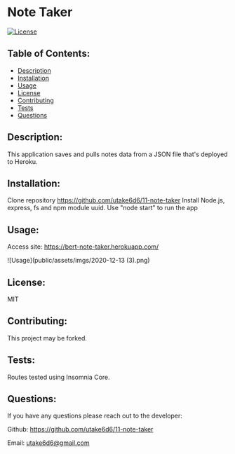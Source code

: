 # Note Taker

[![License](https://img.shields.io/badge/License-MIT-blue.svg)](https://lbesson.mit-license.org/)

## Table of Contents:

- [Description](#description)
- [Installation](#installation)
- [Usage](#usage)
- [License](#license)
- [Contributing](#contributing)
- [Tests](#tests)
- [Questions](#questions)

## Description:

This application saves and pulls notes data from a JSON file that's deployed to Heroku.

## Installation:

Clone repository https://github.com/utake6d6/11-note-taker
Install Node.js, express, fs and npm module uuid.
Use "node start" to run the app

## Usage:

Access site: https://bert-note-taker.herokuapp.com/

![Usage](public/assets/imgs/2020-12-13 (3).png)

## License:

MIT

## Contributing:

This project may be forked.

## Tests:

Routes tested using Insomnia Core.

## Questions:

If you have any questions please reach out to the developer:

Github: <https://github.com/utake6d6/11-note-taker>

Email: <utake6d6@gmail.com>

<!-- AS A small business owner
I WANT to be able to write and save notes
SO THAT I can organize my thoughts and keep track of tasks I need to complete -->

<!-- GIVEN a note-taking application
WHEN I open the Note Taker
THEN I am presented with a landing page with a link to a notes page
WHEN I click on the link to the notes page
THEN I am presented with a page with existing notes listed in the left-hand column, plus empty fields to enter a new note title and the note’s text in the right-hand column
WHEN I enter a new note title and the note’s text
THEN a Save icon appears in the navigation at the top of the page
WHEN I click on the Save icon
THEN the new note I have entered is saved and appears in the left-hand column with the other existing notes
WHEN I click on an existing note in the list in the left-hand column
THEN that note appears in the right-hand column
WHEN I click on the Write icon in the navigation at the top of the page
THEN I am presented with empty fields to enter a new note title and the note’s text in the right-hand column -->

<!-- The application should have a db.json file on the back end that will be used to store and retrieve notes using the fs module. -->

<!-- The following HTML routes should be created:

GET /notes - should return the notes.html file.

GET * - should return the index.html file. -->

<!-- The following API routes should be created:

GET /api/notes - should read the db.json file and return all saved notes as JSON.

POST /api/notes - should receive a new note to save on the request body, add it to the db.json file, and then return the new note to the client. You'll need to find a way to give each note a unique id when it's saved (look into npm packages that could do this for you). -->

<!-- Bonus
You haven’t learned how to handle DELETE requests, but this application has that functionality in the front end. As a bonus, see if you can add the DELETE route to the application using the following guideline:

DELETE /api/notes/:id - should receive a query parameter containing the id of a note to delete. In order to delete a note, you'll need to read all notes from the db.json file, remove the note with the given id property, and then rewrite the notes to the db.json file. -->
